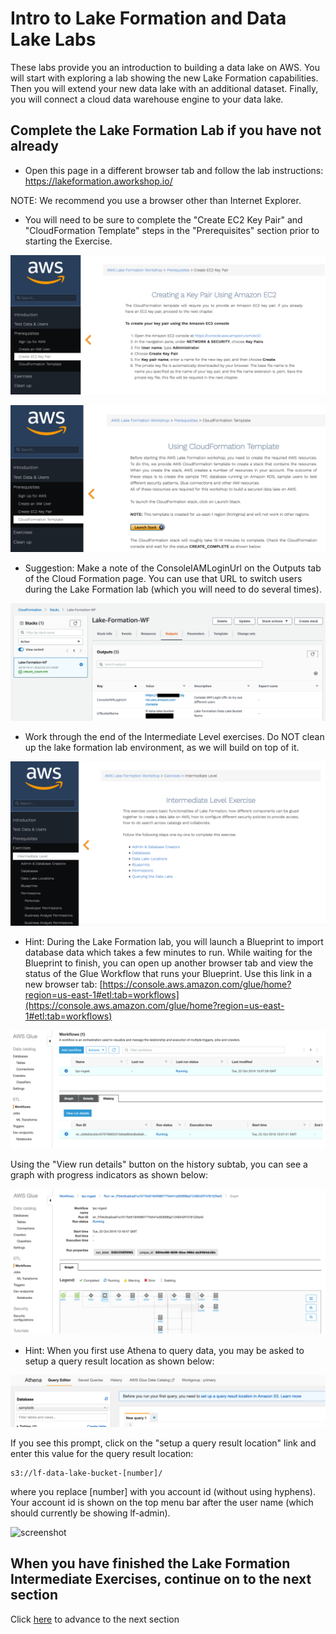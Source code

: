 # Intro to Lake Formation and Data Lake Labs
These labs provide you an introduction to building a data lake on AWS.  You will start with exploring a lab showing the new Lake Formation capabilities.  Then you will extend your new data lake with an additional dataset.  Finally, you will connect a cloud data warehouse engine to your data lake.

## Complete the Lake Formation Lab if you have not already

* Open this page in a different browser tab and follow the lab instructions: https://lakeformation.aworkshop.io/

NOTE: We recommend you use a browser other than Internet Explorer.

* You will need to be sure to complete the "Create EC2 Key Pair" and "CloudFormation Template" steps in the "Prerequisites" section prior to starting the Exercise.

![screenshot](images/New0.png)

![screenshot](images/New0b.png)

* Suggestion: Make a note of the ConsoleIAMLoginUrl on the Outputs tab of the Cloud Formation page.  You can use that URL to switch users during the Lake Formation lab (which you will need to do several times).

![screenshot](images/New0d.png)


* Work through the end of the Intermediate Level exercises.   Do NOT clean up the lake formation lab environment, as we will build on top of it.

![screenshot](images/New0c.png)

* Hint: During the Lake Formation lab, you will launch a Blueprint to import database data which takes a few minutes to run.  While waiting for the Blueprint to finish, you can open up another browser tab and view the status of the Glue Workflow that runs your Blueprint.  Use this link in a new browser tab: [https://console.aws.amazon.com/glue/home?region=us-east-1#etl:tab=workflows](https://console.aws.amazon.com/glue/home?region=us-east-1#etl:tab=workflows)

![screenshot](images/New0e.png)

Using the "View run details" button on the history subtab, you can see a graph with progress indicators as shown below:

![screenshot](images/New0f.png)

* Hint: When you first use Athena to query data, you may be asked to setup a query result location as shown below:

![screenshot](images/New0g.png)

If you see this prompt, click on the "setup a query result location" link and enter this value for the query result location:

```
s3://lf-data-lake-bucket-[number]/
````

where you replace [number] with you account id (without using hyphens).  Your account id is shown on the top menu bar after the user name (which should currently be showing lf-admin).

![screenshot](images/New0h.png)




## When you have finished the Lake Formation Intermediate Exercises, continue on to the next section


Click [here](NewLab1b.md) to advance to the next section